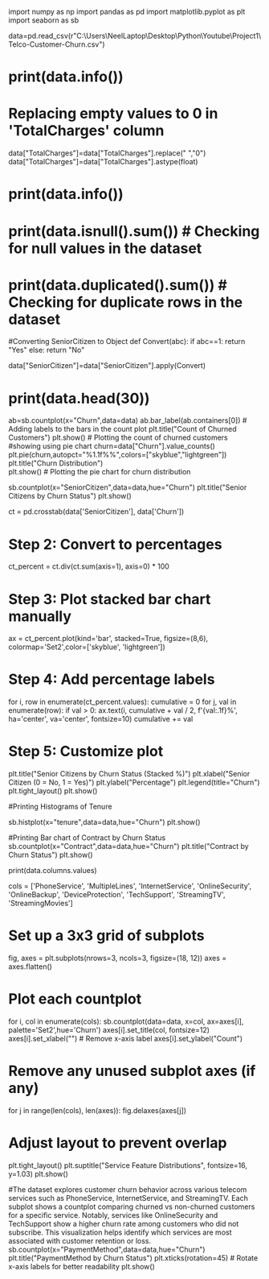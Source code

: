 import numpy as np
import pandas as pd
import matplotlib.pyplot as plt
import seaborn as sb

data=pd.read_csv(r"C:\Users\NeelLaptop\Desktop\Python\Youtube\Project1\Telco-Customer-Churn.csv")
# print(data.info())
# Replacing empty values to 0 in 'TotalCharges' column
data["TotalCharges"]=data["TotalCharges"].replace(" ","0")
data["TotalCharges"]=data["TotalCharges"].astype(float)
# print(data.info())
# print(data.isnull().sum())  # Checking for null values in the dataset
# print(data.duplicated().sum())  # Checking for duplicate rows in the dataset

#Converting SeniorCitizen to Object
def Convert(abc):
    if abc==1:
        return "Yes"
    else:
        return "No"

data["SeniorCitizen"]=data["SeniorCitizen"].apply(Convert)
# print(data.head(30))

ab=sb.countplot(x="Churn",data=data)
ab.bar_label(ab.containers[0])  # Adding labels to the bars in the count plot
plt.title("Count of Churned Customers")
plt.show()  # Plotting the count of churned customers
#showing using pie chart
churn=data["Churn"].value_counts()
plt.pie(churn,autopct="%1.1f%%",colors=["skyblue","lightgreen"])
plt.title("Churn Distribution")     
plt.show()  # Plotting the pie chart for churn distribution

sb.countplot(x="SeniorCitizen",data=data,hue="Churn")
plt.title("Senior Citizens by Churn Status")
plt.show()

ct = pd.crosstab(data['SeniorCitizen'], data['Churn'])

# Step 2: Convert to percentages
ct_percent = ct.div(ct.sum(axis=1), axis=0) * 100

# Step 3: Plot stacked bar chart manually
ax = ct_percent.plot(kind='bar', stacked=True, figsize=(8,6), colormap='Set2',color=['skyblue', 'lightgreen'])

# Step 4: Add percentage labels
for i, row in enumerate(ct_percent.values):
    cumulative = 0
    for j, val in enumerate(row):
        if val > 0:
            ax.text(i, cumulative + val / 2, f'{val:.1f}%', ha='center', va='center', fontsize=10)
            cumulative += val

# Step 5: Customize plot
plt.title("Senior Citizens by Churn Status (Stacked %)")
plt.xlabel("Senior Citizen (0 = No, 1 = Yes)")
plt.ylabel("Percentage")
plt.legend(title="Churn")
plt.tight_layout()
plt.show()


#Printing Histograms of Tenure

sb.histplot(x="tenure",data=data,hue="Churn")
plt.show()

#Printing Bar chart of Contract by Churn Status
sb.countplot(x="Contract",data=data,hue="Churn")
plt.title("Contract by Churn Status")
plt.show()

print(data.columns.values)

cols = ['PhoneService', 'MultipleLines', 'InternetService', 'OnlineSecurity',
        'OnlineBackup', 'DeviceProtection', 'TechSupport', 'StreamingTV', 'StreamingMovies']

# Set up a 3x3 grid of subplots
fig, axes = plt.subplots(nrows=3, ncols=3, figsize=(18, 12))
axes = axes.flatten()

# Plot each countplot
for i, col in enumerate(cols):
    sb.countplot(data=data, x=col, ax=axes[i], palette='Set2',hue='Churn')
    axes[i].set_title(col, fontsize=12)
    axes[i].set_xlabel("")  # Remove x-axis label
    axes[i].set_ylabel("Count")

# Remove any unused subplot axes (if any)
for j in range(len(cols), len(axes)):
    fig.delaxes(axes[j])

# Adjust layout to prevent overlap
plt.tight_layout()
plt.suptitle("Service Feature Distributions", fontsize=16, y=1.03)
plt.show()

#The dataset explores customer churn behavior across various telecom services such as PhoneService, InternetService, and StreamingTV. Each subplot shows a countplot comparing churned vs non-churned customers for a specific service. Notably, services like OnlineSecurity and TechSupport show a higher churn rate among customers who did not subscribe. This visualization helps identify which services are most associated with customer retention or loss.
sb.countplot(x="PaymentMethod",data=data,hue="Churn")
plt.title("PaymentMethod by Churn Status")
plt.xticks(rotation=45)  # Rotate x-axis labels for better readability
plt.show()

